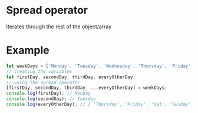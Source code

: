 # Spread operator

Iterates through the rest of the object/array

# Example
``` javascript
let weekDays = ['Monday', 'Tuesday', 'Wednesday', 'Thursday', 'Friday', 'Sat', 'Sunday'];
// creating the variables
let firstDay, secondDay, thirdDay, everyOtherDay;
// using the spread operator
[firstDay, secondDay, thirdDay, ...everyOtherDay] = weekDays;
console.log(firstDay); // Monday
console.log(secondDay); // Tuesday
console.log(everyOtherDay); // [ 'Thursday', 'Friday', 'Sat', 'Sunday' ]
```






